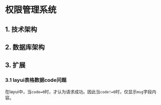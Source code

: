 # 权限管理系统

## 1. 技术架构


## 2. 数据库架构


## 3. 扩展

### 3.1 layui表格数据code问题

在layui中，当`code=0`时，才认为请求成功。因此当`code!=0`时，仅显示`msg`字段内容。




